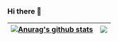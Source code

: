 ### Hi there 👋

| <a href="https://github.com/HawkdotDev"><img align="center" src="https://github-readme-stats.vercel.app/api?username=HawkdotDev&show_icons=true&include_all_commits=true&theme=aura&hide_border=true" alt="Anurag's github stats" /></a> | <a href="https://github.com/anuraghazra/github-readme-stats"><img align="center" src="https://github-readme-stats.vercel.app/api/top-langs/?username=HawkdotDev&layout=compact&theme=neon&hide_border=true" /></a> |
| ------------- | ------------- |

<!--
**HawkdotDev/HawkdotDev** is a ✨ _special_ ✨ repository because its `README.md` (this file) appears on your GitHub profile.

Here are some ideas to get you started:

- 🔭 I’m currently working on ...
- 🌱 I’m currently learning ...
- 👯 I’m looking to collaborate on ...
- 🤔 I’m looking for help with ...
- 💬 Ask me about ...
- 📫 How to reach me: ...
- 😄 Pronouns: ...
- ⚡ Fun fact: ...
-->
